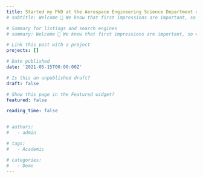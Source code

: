 ```yaml
---
title: Started my PhD at the Aerospace Engineering Science Department at CU Boulder 
# subtitle: Welcome 👋 We know that first impressions are important, so we've populated your new site with some initial content to help you get familiar with everything in no time.

# Summary for listings and search engines
# summary: Welcome 👋 We know that first impressions are important, so we've populatReceived the Diversity and Inclusion Scholarship from the ME Department at CU Bouldered your new site with some initial content to help you get familiar with everything in no time.

# Link this post with a project
projects: []

# Date published
date: '2021-05-15T00:00:00Z'

# Is this an unpublished draft?
draft: false

# Show this page in the Featured widget?
featured: false

reading_time: false


# authors:
#   - admin

# tags:
#   - Academic

# categories:
#   - Demo
---
```

